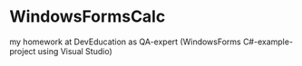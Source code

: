 # WindowsFormsCalc
my homework at DevEducation as QA-expert (WindowsForms  C#-example-project using Visual Studio)
